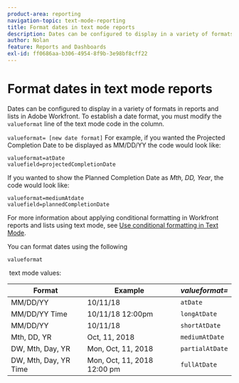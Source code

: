 ```yaml
---
product-area: reporting
navigation-topic: text-mode-reporting
title: Format dates in text mode reports
description: Dates can be configured to display in a variety of formats in reports and lists in Adobe Workfront. To establish a date format, you must modify the valueformat line of the text mode code in the column.
author: Nolan
feature: Reports and Dashboards
exl-id: ff0686aa-b306-4954-8f9b-3e98bf8cff22
---
```

# Format dates in text mode reports

Dates can be configured to display in a variety of formats in reports and lists in Adobe Workfront. To establish a date format, you must modify the `valueformat` line of the text mode code in the column.

`valueformat= [new date format]` For example, if you wanted the Projected Completion Date to be displayed as MM/DD/YY the code would look like:

```
valueformat=atDate
valuefield=projectedCompletionDate
```

If you wanted to show the Planned Completion Date as *Mth, DD, Year*, the code would look like:

```
valueformat=mediumAtdate
valuefield=plannedCompletionDate
```

For more information about applying conditional formatting in Workfront reports and lists using text mode, see [Use conditional formatting in Text Mode](../../../reports-and-dashboards/reports/text-mode/use-conditional-formatting-text-mode.md).

You can format dates using the following 

```
valueformat
```

&nbsp;text mode values:

| **Format** |Example&nbsp; |***valueformat=*** |
|---|---|---|
| MM/DD/YY |10/11/18 |`atDate` |
| MM/DD/YY Time |10/11/18 12:00pm |`longAtDate` |
| MM/DD/YY |10/11/18 |`shortAtDate` |
| Mth, DD, YR |Oct, 11, 2018 |`mediumAtDate` |
| DW, Mth, Day, YR |Mon, Oct, 11, 2018 |`partialAtDate` |
| DW, Mth, Day, YR Time |Mon, Oct, 11, 2018 12:00 pm |`fullAtDate` |
